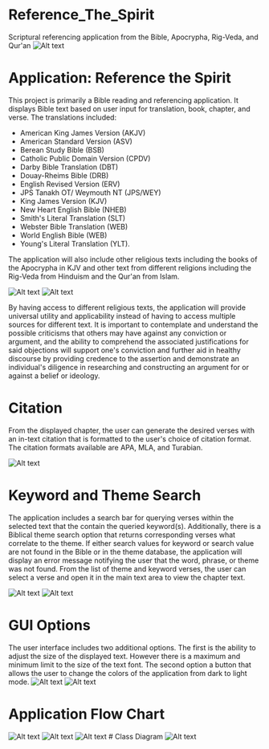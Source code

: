 # Reference_The_Spirit
Scriptural referencing application from the Bible, Apocrypha, Rig-Veda, and Qur'an
<img src="/images/ScreenShots/start.png" alt="Alt text" title="Reference The Spirit">

# Application: Reference the Spirit
This project is primarily a Bible reading and referencing application. It displays Bible text based on user input for translation, book, chapter, and verse. 
The translations included:
- American King James Version (AKJV)
- American Standard Version (ASV)
- Berean Study Bible (BSB)
- Catholic Public Domain Version (CPDV)
- Darby Bible Translation (DBT)
- Douay-Rheims Bible (DRB)
- English Revised Version (ERV)
- JPS Tanakh OT/ Weymouth NT (JPS/WEY)
- King James Version (KJV)
- New Heart English Bible (NHEB)
- Smith's Literal Translation (SLT)
- Webster Bible Translation (WEB)
- World English Bible (WEB)
- Young's Literal Translation (YLT). 

The application will also include other religious texts including the books of the Apocrypha in KJV and other text from different religions including the Rig-Veda from Hinduism and the Qur'an from Islam.

<img src="/images/ScreenShots/rigveda.png" alt="Alt text" title="Hinduism: Rig-Veda">
<img src="/images/ScreenShots/quran.png" alt="Alt text" title="Qur'an">

By having access to different religious texts, the application will provide universal utility and applicability instead of having to access multiple sources for different text. It is important to contemplate and understand the possible criticisms that others may have against any conviction or argument, and the ability to comprehend the associated justifications for said objections will support one's conviction and further aid in healthy discourse by providing credence to the assertion and demonstrate an individual's diligence in researching and constructing an argument for or against a belief or ideology. 
# Citation
From the displayed chapter, the user can generate the desired verses with an in-text citation that is formatted to the user's choice of citation format. The citation formats available are APA, MLA, and Turabian.

<img src="/images/ScreenShots/citation.png" alt="Alt text" title="Citation">

# Keyword and Theme Search
The application includes a search bar for querying verses within the selected text that the contain the queried keyword(s). Additionally, there is a Biblical theme search option that returns corresponding verses what correlate to the theme. If either search values for keyword or search value are not found in the Bible or in the theme database, the application will display an error message notifying the user that the word, phrase, or theme was not found. From the list of theme and keyword verses, the user can select a verse and open it in the main text area to view the chapter text.

<img src="/images/ScreenShots/keyword1.png" alt="Alt text" title="Keyword Search">
<img src="/images/ScreenShots/theme1.png" alt="Alt text" title="Theme Search">

# GUI Options
The user interface includes two additional options. The first is the ability to adjust the size of the displayed text. However there is a maximum and minimum limit to the size of the text font. The second option a button that allows the user to change the colors of the application from dark to light mode.
<img src="/images/ScreenShots/lightMode.png" alt="Alt text" title="Light">
<img src="/images/ScreenShots/darkMode.png" alt="Alt text" title="Dark">
	
# Application Flow Chart
<img src="/images/GetChapterTextandCitation.jpg" alt="Alt text" title="Get Chapter Text and Citation Methods">
<img src="/images/GetIndex.jpg" alt="Alt text" title="Get Index Method">
<img src="/images/GetThemeandKeyword.jpg" alt="Alt text" title="Get Theme and Keyword Methods">
# Class Diagram
<img src="/images/ClassDiagram.jpg" alt="Alt text" title="Class Diagram">
